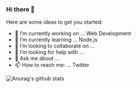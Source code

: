 ### Hi there 👋

Here are some ideas to get you started:

- 🔭 I’m currently working on ... Web Development
- 🌱 I’m currently learning ... Node.js
- 👯 I’m looking to collaborate on ... 
- 🤔 I’m looking for help with ...
- 💬 Ask me about ...
- 📫 How to reach me: ... Twitter

![Anurag's github stats](https://github-readme-stats.vercel.app/api?username=anuraghazra&show_icons=true&theme=highcontrast)

